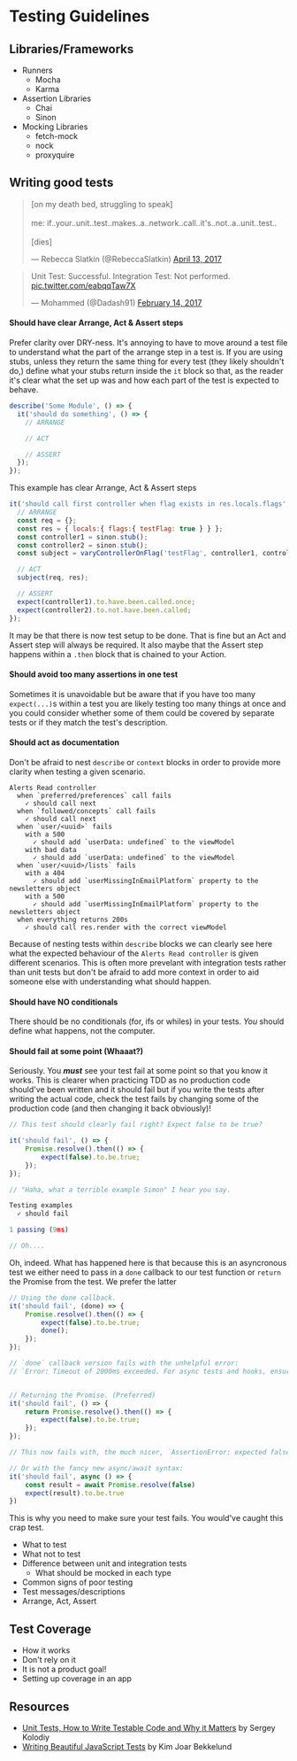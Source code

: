 # Testing Guidelines

## Libraries/Frameworks
* Runners
  * Mocha
  * Karma
* Assertion Libraries
  * Chai
  * Sinon
* Mocking Libraries
  * fetch-mock
  * nock
  * proxyquire


## Writing good tests

<blockquote class="twitter-tweet" data-lang="en"><p lang="en" dir="ltr">[on my death bed, struggling to speak]<br><br>me: if..your..unit..test..makes..a..network..call..it&#39;s..not..a..unit..test..<br><br>[dies]</p>&mdash; Rebecca Slatkin (@RebeccaSlatkin) <a href="https://twitter.com/RebeccaSlatkin/status/852627030092939274">April 13, 2017</a></blockquote>
<script async src="//platform.twitter.com/widgets.js" charset="utf-8"></script>

<blockquote class="twitter-tweet" data-lang="en"><p lang="en" dir="ltr">Unit Test: Successful. Integration Test: Not performed. <a href="https://t.co/eabqqTaw7X">pic.twitter.com/eabqqTaw7X</a></p>&mdash; Mohammed (@Dadash91) <a href="https://twitter.com/Dadash91/status/831317037037285376">February 14, 2017</a></blockquote>
<script async src="//platform.twitter.com/widgets.js" charset="utf-8"></script>

#### Should have clear Arrange, Act & Assert steps
Prefer clarity over DRY-ness. It's annoying to have to move around a test file to understand what the part of the arrange step in a test is. If you are using stubs, unless they return the same thing for every test (they likely shouldn't do,) define what your stubs return inside the `it` block so that, as the reader it's clear what the set up was and how each part of the test is expected to behave.

```js
describe('Some Module', () => {
  it('should do something', () => {
    // ARRANGE

    // ACT

    // ASSERT
  });
});
```

This example has clear Arrange, Act & Assert steps
```js
it('should call first controller when flag exists in res.locals.flags', () => {
  // ARRANGE
  const req = {};
  const res = { locals:{ flags:{ testFlag: true } } };
  const controller1 = sinon.stub();
  const controller2 = sinon.stub();
  const subject = varyControllerOnFlag('testFlag', controller1, controller2);

  // ACT
  subject(req, res);

  // ASSERT
  expect(controller1).to.have.been.called.once;
  expect(controller2).to.not.have.been.called;
});
```

It may be that there is now test setup to be done. That is fine but an Act and Assert step will always be required. It also maybe that the Assert step happens within a `.then` block that is chained to your Action.

#### Should avoid too many assertions in one test
Sometimes it is unavoidable but be aware that if you have too many `expect(...)`s within a test you are likely testing too many things at once and you could consider whether some of them could be covered by separate tests or if they match the test's description.

#### Should act as documentation
Don't be afraid to nest `describe` or `context` blocks in order to provide more clarity when testing a given scenario.

```
Alerts Read controller
  when `preferred/preferences` call fails
    ✓ should call next
  when `followed/concepts` call fails
    ✓ should call next
  when `user/<uuid>` fails
    with a 500
      ✓ should add `userData: undefined` to the viewModel
    with bad data
      ✓ should add `userData: undefined` to the viewModel
  when `user/<uuid>/lists` fails
    with a 404
      ✓ should add `userMissingInEmailPlatform` property to the newsletters object
    with a 500
      ✓ should add `userMissingInEmailPlatform` property to the newsletters object
  when everything returns 200s
    ✓ should call res.render with the correct viewModel
```

Because of nesting tests within `describe` blocks we can clearly see here what the expected behaviour of the `Alerts Read controller` is given different scenarios. This is often more prevelant with integration tests rather than unit tests but don't be afraid to add more context in order to aid someone else with understanding what should happen.


#### Should have NO conditionals
There should be no conditionals (for, ifs or whiles) in your tests. _You_ should define what happens, not the computer.

#### Should fail at some point (Whaaat?)
Seriously. You _**must**_ see your test fail at some point so that you know it works. This is clearer when practicing TDD as no production code should've been written and it should fail but if you write the tests after writing the actual code, check the test fails by changing some of the production code (and then changing it back obviously)!

```js
// This test should clearly fail right? Expect false to be true?

it('should fail', () => {
	Promise.resolve().then(() => {
		expect(false).to.be.true;
	});
});

// "Haha, what a terrible example Simon" I hear you say.
```
```js
Testing examples
  ✓ should fail

1 passing (9ms)

// Oh....
```

Oh, indeed. What has happened here is that because this is an asyncronous test we either need to pass in a `done` callback to our test function or `return` the Promise from the test. We prefer the latter

```js
// Using the done callback.
it('should fail', (done) => {
	Promise.resolve().then(() => {
		expect(false).to.be.true;
		done();
	});
});

// `done` callback version fails with the unhelpful error:
// `Error: Timeout of 2000ms exceeded. For async tests and hooks, ensure "done()" is called; if returning a Promise, ensure it resolves.`


// Returning the Promise. (Preferred)
it('should fail', () => {
	return Promise.resolve().then(() => {
		expect(false).to.be.true;
	});
});

// This now fails with, the much nicer, `AssertionError: expected false to be true`🙌

// Or with the fancy new async/await syntax:
it('should fail', async () => {
    const result = await Promise.resolve(false)
    expect(result).to.be.true
})
```

This is why you need to make sure your test fails. You would've caught this crap test.


* What to test
* What not to test
* Difference between unit and integration tests
  * What should be mocked in each type
* Common signs of poor testing
* Test messages/descriptions
* Arrange, Act, Assert


## Test Coverage

*  How it works
*  Don't rely on it
*  It is not a product goal!
*  Setting up coverage in an app

## Resources

* [Unit Tests, How to Write Testable Code and Why it Matters][1] by Sergey Kolodiy
* [Writing Beautiful JavaScript Tests][2] by Kim Joar Bekkelund

[1]: https://www.toptal.com/qa/how-to-write-testable-code-and-why-it-matters "Unit Tests, How to Write Testable Code and Why it Matters"
[2]: https://speakerdeck.com/kimjoar/writing-beautiful-javascript-tests "Writing Beautiful JavaScript Tests"
